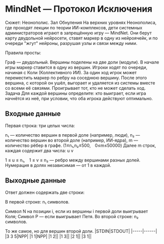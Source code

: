 # MindNet — Протокол Исключения
Сюжет: Неонополис. Зал Обнуления
На верхних уровнях Неонополиса, где проходят лекции по теории ИИ-комплексов,
дети системных администраторов играют в запрещённую игру — MindNet.
Они берут карту двудольной нейросети, ставят маркер в одну из нейроячейк,
и по очереди "жгут" нейроны, разрушая узлы и связи между ними.

Правила просты:

Граф — двудольный. Вершины поделены на две доли (модули).
В начале игры маркер ставится в одну из вершин.
Игроки ходят по очереди, начиная с Коли (Коллективного ИИ).
За один ход игрок может переместить маркер по ребру на соседнюю вершину.
После этого вершина, с которой он ушёл, выгорает и удаляется из системы вместе со всеми её связями.
Проигрывает тот, кто не может сделать ход.
Задача
Для каждой вершины определите: кто выиграет, если игра начнётся из неё,
при условии, что оба игрока действуют оптимально.

## Входные данные

Первая строка: три целых числа:

n₁ — количество вершин в первой доле (например, люди),
n₂ — количество вершин во второй доле (например, ИИ-ядра),
m — количество рёбер в графе.
(1≤n₁,n₂≤500, 0≤m≤50000)
Далее m строк, каждая содержит два числа: u v

1 ≤ u ≤ n₁, 1 ≤ v ≤ n₂ — ребро между вершинами разных долей.
Нумерация в долях независимая — от 1 в каждой.
## Выходные данные

Ответ должен содержать две строки:

В первой строке: n₁ символов.

Символ N на позиции i, если из вершины i первой доли выигрывает Коля;
Символ P — если выигрывает Петя.
Во второй строке: n₂ символов.

То же самое, но для вершин второй доли.
|STDIN|STDOUT|
|-----|------|
|3 3 5|NPP|
|1 1|NPP|
|1 2||
|1 3||
|2 1||
|3 1||